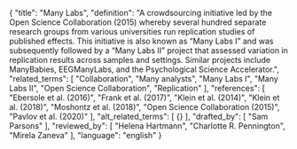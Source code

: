 {
  "title": "Many Labs",
  "definition": "A crowdsourcing initiative led by the Open Science Collaboration (2015) whereby several hundred separate research groups from various universities run replication studies of published effects. This initiative is also known as “Many Labs I” and was subsequently followed by a “Many Labs II” project that assessed variation in replication results across samples and settings. Similar projects include ManyBabies, EEGManyLabs, and the Psychological Science Accelerator.",
  "related_terms": [
    "Collaboration",
    "Many analysts",
    "Many Labs I",
    "Many Labs II",
    "Open Science Collaboration",
    "Replication"
  ],
  "references": [
    "Ebersole et al. (2016)",
    "Frank et al. (2017)",
    "Klein et al. (2014)",
    "Klein et al. (2018)",
    "Moshontz et al. (2018)",
    "Open Science Collaboration (2015)",
    "Pavlov et al. (2020)"
  ],
  "alt_related_terms": [
    {}
  ],
  "drafted_by": [
    "Sam Parsons"
  ],
  "reviewed_by": [
    "Helena Hartmann",
    "Charlotte R. Pennington",
    "Mirela Zaneva"
  ],
  "language": "english"
}

